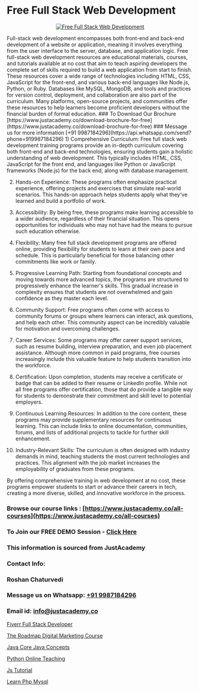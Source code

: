 # Free Full Stack Web Development

<p align="center">
  <a href="https://justacademy.co/program-detail/full-stack-web-development">
    <img src="https://justacademy.co/storage2/program_images/1704700371.webp" alt="Free Full Stack Web Development">
  </a>
</p>
Full-stack web development encompasses both front-end and back-end development of a website or application, meaning it involves everything from the user interface to the server, database, and application logic. Free full-stack web development resources are educational materials, courses, and tutorials available at no cost that aim to teach aspiring developers the complete set of skills required to build a web application from start to finish. These resources cover a wide range of technologies including HTML, CSS, JavaScript for the front-end, and various back-end languages like Node.js, Python, or Ruby. Databases like MySQL, MongoDB, and tools and practices for version control, deployment, and collaboration are also part of the curriculum. Many platforms, open-source projects, and communities offer these resources to help learners become proficient developers without the financial burden of formal education.
### To Download Our Brochure [https://www.justacademy.co/download-brochure-for-free](https://www.justacademy.co/download-brochure-for-free)
### Message us for more information [+91 9987184296](https://api.whatsapp.com/send?phone=919987184296)
1) Comprehensive Curriculum: Free full stack web development training programs provide an in-depth curriculum covering both front-end and back-end technologies, ensuring students gain a holistic understanding of web development. This typically includes HTML, CSS, JavaScript for the front end, and languages like Python or JavaScript frameworks (Node.js) for the back end, along with database management.

2) Hands-on Experience: These programs often emphasize practical experience, offering projects and exercises that simulate real-world scenarios. This hands-on approach helps students apply what they've learned and build a portfolio of work.

3) Accessibility: By being free, these programs make learning accessible to a wider audience, regardless of their financial situation. This opens opportunities for individuals who may not have had the means to pursue such education otherwise.

4) Flexibility: Many free full stack development programs are offered online, providing flexibility for students to learn at their own pace and schedule. This is particularly beneficial for those balancing other commitments like work or family.

5) Progressive Learning Path: Starting from foundational concepts and moving towards more advanced topics, the programs are structured to progressively enhance the learner's skills. This gradual increase in complexity ensures that students are not overwhelmed and gain confidence as they master each level.

6) Community Support: Free programs often come with access to community forums or groups where learners can interact, ask questions, and help each other. This community aspect can be incredibly valuable for motivation and overcoming challenges.

7) Career Services: Some programs may offer career support services, such as resume building, interview preparation, and even job placement assistance. Although more common in paid programs, free courses increasingly include this valuable feature to help students transition into the workforce.

8) Certification: Upon completion, students may receive a certificate or badge that can be added to their resume or LinkedIn profile. While not all free programs offer certification, those that do provide a tangible way for students to demonstrate their commitment and skill level to potential employers.

9) Continuous Learning Resources: In addition to the core content, these programs may provide supplementary resources for continuous learning. This can include links to online documentation, communities, forums, and lists of additional projects to tackle for further skill enhancement.

10) Industry-Relevant Skills: The curriculum is often designed with industry demands in mind, teaching students the most current technologies and practices. This alignment with the job market increases the employability of graduates from these programs.

By offering comprehensive training in web development at no cost, these programs empower students to start or advance their careers in tech, creating a more diverse, skilled, and innovative workforce in the process.

### Browse our course links : [https://www.justacademy.co/all-courses](https://www.justacademy.co/all-courses) 
### To Join our FREE DEMO Session - [Click Here](https://www.justacademy.co/register-for-course-demo)


### This information is sourced from JustAcademy
### Contact Info:
### Roshan Chaturvedi
### Message us on Whatsapp: [+91 9987184296](https://api.whatsapp.com/send?phone=919987184296)
### Email id: [info@justacademy.co](mailto:info@justacademy.co)
                
[Fiverr Full Stack Developer](https://www.linkedin.com/pulse/fiverr-full-stack-developer-justacademy-mumbai-szd7f/)

[The Roadmap Digital Marketing Course](https://www.linkedin.com/pulse/roadmap-digital-marketing-course-software-training-mountain-view-oot8f?trackingId=hs3Aw2V7bS%2FjE%2BUptJ6Wig%3D%3D&lipi=urn%3Ali%3Apage%3Ad_flagship3_company_admin%3BLLr0XlPoQRKsrZpjwzzNmQ%3D%3D)

[Java Core Java Concepts](https://medium.com/@abhidnya.1068/java-core-java-concepts-5716af54deae)

[Python Online Teaching](https://medium.com/@sagarawat89/python-online-teaching-14f03d013f9c)

[Js Tutorial](https://justacademyin.github.io/Articles/Js-Tutorial)

[Learn Php Mysql](https://justacademyin.github.io/justacademy/learn-php-mysql)

